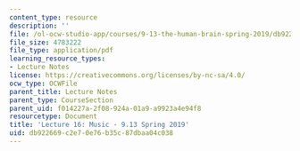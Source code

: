 ```yaml
---
content_type: resource
description: ''
file: /ol-ocw-studio-app/courses/9-13-the-human-brain-spring-2019/db922669c2e70e76b35c87dbaa04c038_MIT9_13S19_L16.pdf
file_size: 4783222
file_type: application/pdf
learning_resource_types:
- Lecture Notes
license: https://creativecommons.org/licenses/by-nc-sa/4.0/
ocw_type: OCWFile
parent_title: Lecture Notes
parent_type: CourseSection
parent_uid: f014227a-2f08-924a-01a9-a9923a4e94f8
resourcetype: Document
title: 'Lecture 16: Music - 9.13 Spring 2019'
uid: db922669-c2e7-0e76-b35c-87dbaa04c038
---
```

